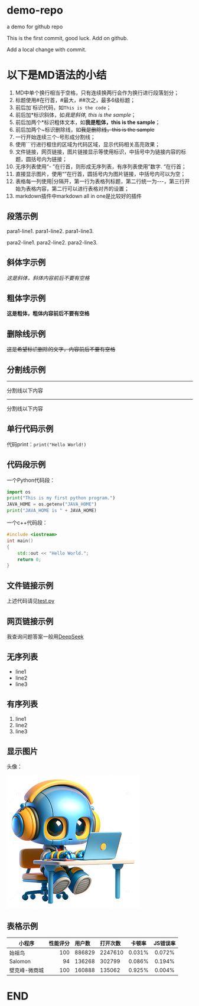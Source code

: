 # demo-repo
a demo for github repo

This is the first commit, good luck. Add on github.

Add a local change with commit.

# 以下是MD语法的小结

1. MD中单个换行相当于空格，只有连续换两行会作为换行进行段落划分；
2. 标题使用#在行首，#最大，##次之，最多6级标题；
3. 前后加\`标识代码，如`This is the code`；
4. 前后加\*标识斜体，如*我是斜体, this is the sample*；
5. 前后加两个\*标识粗体文本，如**我是粗体，this is the sample**；
6. 前后加两个\~标识删除线，如~~我是删除线，this is the sample~~
7. 一行开始连续三个-号形成分割线；
8. 使用```行进行框住的区域为代码区域，显示代码相关高亮效果；
9. 文件链接，网页链接，图片链接显示等使用[]()标识，中括号中为链接内容的标题，圆括号内为链接；
10. 无序列表使用“- ”在行首，则形成无序列表，有序列表使用”数字. “在行首；
11. 直接显示图片，使用“![]()”在行首，圆括号内为图片链接，中括号内可以为空；
12. 表格每一列使用|分隔开，第一行为表格列标题，第二行统一为---，第三行开始为表格内容，第二行可以进行表格对齐的设置；
13. markdown插件中markdown all in one是比较好的插件

## 段落示例
para1-line1.
para1-line2.
para1-line3.

para2-line1.
para2-line2.
para2-line3.

## 斜体字示例
*这是斜体，斜体内容前后不要有空格*

## 粗体字示例
**这是粗体，粗体内容前后不要有空格**

## 删除线示例
~~这是希望标识删除的文字，内容前后不要有空格~~

## 分割线示例

---
分割线以下内容

---
分割线以下内容

## 单行代码示例
代码print：`print("Hello World!)`

## 代码段示例
一个Python代码段：
``` python
import os
print("This is my first python program.")
JAVA_HOME = os.getenv("JAVA_HOME")
print("JAVA_HOME is " + JAVA_HOME)
```
一个c++代码段：
``` cpp
#include <iostream>
int main()
{
    std::out << "Hello World.";
    return 0;
}
```

## 文件链接示例
上述代码请见[test.py](./demo_dir/test1.py)

## 网页链接示例
我查询问题答案一般用[DeepSeek](https://chat.deepseek.com/)

## 无序列表
- line1
- line2
- line3

## 有序列表
1. line1
2. line2
3. line3

## 显示图片
头像：

![](./头像2.jpeg)

## 表格示例
| 小程序     |  性能评分 | 用户数     | 打开次数     |    卡顿率     |   JS错误率    |
|---------|------:|:--------|:---------|:----------:|:----------:|
| 始祖鸟     |   100 | 886829  | 2247610  |   0.031%   |   0.072%   |
| Salomon |    94 | 136268  | 302799   |   0.086%   |   0.194%   |
| 壁克峰-微商城 |   100 | 160888  | 135062   |   0.925%   |   0.004%   |

# END

